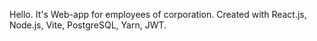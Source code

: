 Hello. It's Web-app for employees of corporation.
Created with React.js, Node.js, Vite, PostgreSQL, Yarn, JWT.